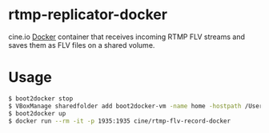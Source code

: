 # rtmp-replicator-docker

cine.io [Docker](https://docker.com/) container that receives incoming RTMP FLV streams and saves them as FLV files on a shared volume.


# Usage

```bash
$ boot2docker stop
$ VBoxManage sharedfolder add boot2docker-vm -name home -hostpath /Users
$ boot2docker up
$ docker run --rm -it -p 1935:1935 cine/rtmp-flv-record-docker
```

